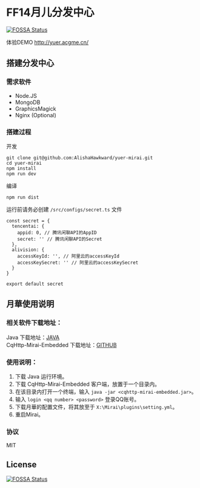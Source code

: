 # FF14月儿分发中心
[![FOSSA Status](https://app.fossa.com/api/projects/git%2Bgithub.com%2FAlishaHawkward%2Fyuer-mirai.svg?type=shield)](https://app.fossa.com/projects/git%2Bgithub.com%2FAlishaHawkward%2Fyuer-mirai?ref=badge_shield)


体验DEMO http://yuer.acgme.cn/

## 搭建分发中心

### 需求软件

+ Node.JS
+ MongoDB
+ GraphicsMagick
+ Nginx (Optional)

### 搭建过程

开发
```
git clone git@github.com:AlishaHawkward/yuer-mirai.git
cd yuer-mirai
npm install
npm run dev
```

编译
```
npm run dist
```

运行前请务必创建 `/src/configs/secret.ts` 文件
```
const secret = {
  tencentai: {
    appid: 0, // 腾讯闲聊API的AppID
    secret: '' // 腾讯闲聊API的Secret
  },
  alivision: {
    accessKeyId: '', // 阿里云的accessKeyId
    accessKeySecret: '' // 阿里云的accessKeySecret
  }
}

export default secret
```

## 月華使用说明

### 相关软件下载地址：

Java 下载地址：[JAVA](https://www.java.com/)  
CqHttp-Mirai-Embedded 下载地址：[GITHUB](https://github.com/yyuueexxiinngg/cqhttp-mirai/tree/embedded)

### 使用说明：
1. 下载 Java 运行环境。
2. 下载 CqHttp-Mirai-Embedded 客户端，放置于一个目录内。
3. 在该目录内打开一个终端，输入 `java -jar <cqhttp-mirai-embedded.jar>`。
4. 输入 `login <qq number> <password>` 登录QQ账号。
5. 下载月華的配置文件，将其放至于 `X:\Mirai\plugins\setting.yml`。
6. 重启Mirai。

### 协议

MIT

## License
[![FOSSA Status](https://app.fossa.com/api/projects/git%2Bgithub.com%2FAlishaHawkward%2Fyuer-mirai.svg?type=large)](https://app.fossa.com/projects/git%2Bgithub.com%2FAlishaHawkward%2Fyuer-mirai?ref=badge_large)
